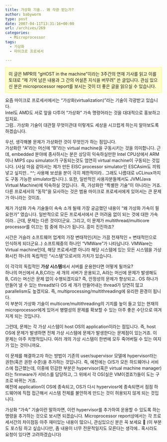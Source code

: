 ```yaml
---
title: 가상화 기술.. 왜 각광 받는가?
author: babyworm
type: post
date: 2007-04-11T13:31:16+00:00
url: /archives/269
categories:
  - Microprocessor
tags:
  - 가상화
  - 마이크로 프로세서

---
```

<DIV style="BORDER-RIGHT: #fff200 1px dotted; PADDING-RIGHT: 10px; BORDER-TOP: #fff200 1px dotted; PADDING-LEFT: 10px; PADDING-BOTTOM: 10px; BORDER-LEFT: #fff200 1px dotted; PADDING-TOP: 10px; BORDER-BOTTOM: #fff200 1px dotted; BACKGROUND-COLOR: #ffffcc">
  이 글은 MPR의 &#8220;gHOST in the machine&#8221;이라는 3주간의 연재 기사를 읽고 이를 토대로 &#8220;제 기억 남은 내용과 그 간의 어설픈 지식을 버무려&#8221; 쓴 글입니다. 관심 있으신 분은 microprocessor report를 보시는 것이 더 좋은 글을 읽으실 수 있습니다. <br />
</DIV>

  
요즘 마이크로 프로세서에서는 &#8220;가상화(virtualization)&#8221;라는 기술이 각광받고 있습니다.  
Intel도 AMD도 서로 앞을 다투어 &#8220;가상화&#8221; 가속 명령어라는 것을 대대적으로 홍보하고 있지요.  
그럼.. 가상화 기술이 대관절 무엇이관대 이렇게도 세상을 시끄럽게 하는지 알아보도록 하겠습니다. 

우선, 생각해볼 문제가 가상화란 것이 무엇인가 하는 점입니다.  
가상화란 &#8220;A&#8221;라는 머신에 &#8220;B&#8221;라는 virtual machine을 구동시키는 것을 의미합니다. 근데, embedded 분야에 종사하시는 분은 상당히 익숙하실만한 Intel CPU상에서 ARM이나 MIPS cpu simulator가 구동되는것도 엄연히 virtual machine이 구동되는 것입니다. (사실 마음 같아서는 제가 만든 EISC processor simulator인 ESCAsim도 끼워 넣고 싶지만.. ^^; 사용해 보셨을 분이 극히 제한적이라.. 그래도 나름대로 uCLinux까지도 구동 가능한 simulator랍니다.). 또한, 일반적인 사용자분들께서도 JVM(Java Virtual Machine)에 익숙하실 것입니다. &nbsp;즉, 가상화란 &#8220;특별한 기술&#8221;이 아니라는 거죠. 다른 프로세서의 &#8220;동작&#8221;을 모사하는 것은 범용 마이크로 프로세서에게 있어서는 큰 문제가 아니라는 것이죠. 

제가 가상화 가속 기술들이 속속 소개 될때 가장 궁금했던 내용이 &#8220;왜 가상화 가속이 필요한가&#8221; 였습니다. 일반적으로 모든 프로세서에서 큰 어려움 없이 되는 것에 대한 가속이라.. 근데, 문제는 다른 것이더군요. 그리고, 이 문제가 multithread/multicore processor를 이끄는 힘 중에 하나가 됩니다. 흥미 진진하죠?

시간은 거슬러 소프트웨어 업계의 가장 변태적인(저는 가끔 천재적인 = 변태적인으로 인식하게 되더군요..) 소프트웨중의 하나인 &#8220;VMWare&#8221;가 나타납니다. VMWare는 Virtual machine인데, 해당 프로세서뿐 아니라 해당 시스템에 있는 모든 시스템을 가상화시킨 하나의 독립적인 &#8220;시스템&#8221;으로서의 가치가 있습니다.

이 각각의 독립적인 **가상 시스템**에서 서버를 운용한다면 어떻게 될까요?  
하나의 머신에서 A,B,C라는 세 개의 서버가 운용되고, A라는 머신에 문제가 발생해도 B, C라는 머신은 문제 없이 수행되겠지요? 즉, 안정성의 문제가 향상되고.. OS 하나가 만들어 낼 수 있는 thread보다 OS 세 개가 만들어내는 thread가 당연히 많고 parallelism도 높겠지요. 즉, multiprocessing/multithreading에 유리한 환경이 됩니다.  
이 부분이 가상화 기술이 multicore/multithreading의 기치를 높이 들고 있는 현재의 microprocessor에게 있어서 병렬성의 문제를 확보할 수 있는 아주 좋은 수단으로 여겨지게 되는 것입니다. 

그런데, 문제는 각 가상 시스템이 host OS의 application이라는 점입니다. 즉, host OS에 문제가 발생하면 전체 가상 시스템에 문제가 발생한다는 문제점이 있는거죠. 이 문제는 아주 치명적입니다. 여러 개의 가상 시스템이 한번에 모두 죽어버릴 수 있는 여지가 있는 것이니까요.

이 문제를 해결하고자 하는 방법이 기존의 user/supervisor 모델에 hypervisor라는 권한(혹은 권한 수준)을 추가하는 것입니다. 즉, 예전에는 O/S가 모든 하드웨어나 서비스에 접근했는데, 이중에 민감한 부분은 hypervisor(혹은 virtual machine manager)라는 firmware가 서비스를 담당하고, 그 위에서 각 OS(실은 VM이겠죠?)들이 도는 구조로 바뀌는 거죠.  
예전에 application이 OS에 종속되고, OS가 다시 hyperviosr에 종속되면서 점점 하드웨어에 직접 접근해서 시스템 전체를 불안하게 만드는 것이 허용되지 않게 되는 것입니다. 

가상화 &#8220;가속&#8221; 기술이란 말하자면, 이런 hypervisor를 추가하여 운용할 수 있도록 하는 명령을 추가하는 것으로 보시면 되겠습니다. Microprocessor report상에서는 각 프로세서간의 차이점등 아주 재미있는 내용이 많으니, 관심있으신 분은 꼭 보세요 🙂 (이 부분도 포스팅 하고 싶습니다만, 좀 내용이 너무 전문적일지도 모른다는 생각에.. 혹시라도 요청이 있다면 고려하겠습니다)